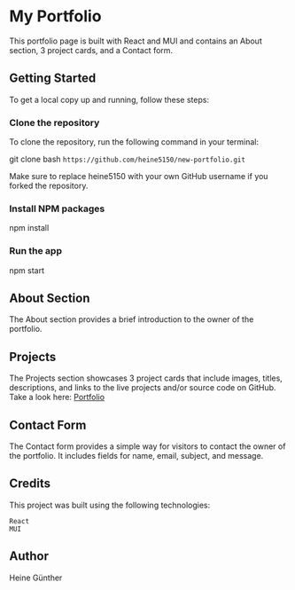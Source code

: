 # My Portfolio

This portfolio page is built with React and MUI and contains an About section, 3 project cards, and a Contact form.

## Getting Started

To get a local copy up and running, follow these steps:

### Clone the repository

To clone the repository, run the following command in your terminal:

git clone bash `https://github.com/heine5150/new-portfolio.git`

Make sure to replace heine5150 with your own GitHub username if you forked the repository.

### Install NPM packages

npm install

### Run the app

npm start

## About Section

The About section provides a brief introduction to the owner of the portfolio.

## Projects

The Projects section showcases 3 project cards that include images, titles, descriptions, and links to the live projects and/or source code on GitHub.
Take a look here: [Portfolio](https://hg-portfolio.netlify.app/)

## Contact Form

The Contact form provides a simple way for visitors to contact the owner of the portfolio. It includes fields for name, email, subject, and message.

## Credits

This project was built using the following technologies:

    React
    MUI

## Author

Heine Günther

```

```
